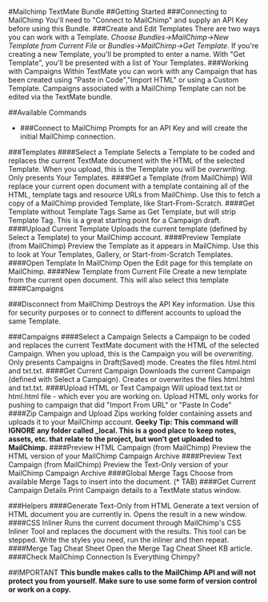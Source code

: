 #Mailchimp TextMate Bundle
##Getting Started
###Connecting to MailChimp
You'll need to "Connect to MailChimp" and supply an API Key before using this Bundle.
###Create and Edit Templates
There are two ways you can work with a Template. *Choose Bundles->MailChimp->New Template from Current File* or *Bundles->MailChimp->Get Template*. If you're creating a new Template, you'll be prompted to enter a name. With "Get Template", you'll be presented with a list of Your Templates.
###Working with Campaigns
Within TextMate you can work with any Campaign that has been created using "Paste in Code","Import HTML" or using a Custom Template. Campaigns associated with a MailChimp Template can not be edited via the TextMate bundle.

##Available Commands
* ###Connect to MailChimp
Prompts for an API Key and will create the initial MailChimp connection.

###Templates
####Select a Template
Selects a Template to be coded and replaces the current TextMate document with the HTML of the selected Template. When you upload, this is the Template you will be *overwriting*. Only presents Your Templates.
####Get a Template (from MailChimp)
Will replace your current open document with a template containing all of the HTML, template tags and resource URLs from MailChimp. Use this to fetch a copy of a MailChimp provided Template, like Start-From-Scratch.
####Get Template without Template Tags
Same as Get Template, but will strip Template Tag. This is a great starting point for a Campaign draft.
####Upload Current Template
Uploads the current template (defined by Select a Template) to your MailChimp account.
####Preview Template (from MailChimp)
Preview the Template as it appears in MailChimp. Use this to look at Your Templates, Gallery, or Start-from-Scratch Templates.
####Open Template In MailChimp
Open the Edit page for this template on MailChimp.
####New Template from Current File
Create a new template from the current open document. This will also select this template
####Campaigns

###Disconnect from MailChimp
Destroys the API Key information. Use this for security purposes or to connect to different accounts to upload the same Template.

###Campaigns
####Select a Campaign
Selects a Campaign to be coded and replaces the current TextMate document with the HTML of the selected Campaign. When you upload, this is the Campaign you will be *overwriting*. Only presents Campaigns in Draft(Saved) mode. Creates the files html.html and txt.txt.
####Get Current Campaign
Downloads the current Campaign (defined with Select a Campaign). Creates or overwrites the files html.html and txt.txt.
####Upload HTML or Text Campaign
Will upload text.txt or html.html file - which ever you are working on. Upload HTML only works for pushing to campaign that did "Import From URL" or "Paste In Code"
####Zip Campaign and Upload
Zips working folder containing assets and uploads it to your MailChimp account.
**Geeky Tip: This command will IGNORE any folder called \_local. This is a good place to keep notes, assets, etc. that relate to the project, but won't get uploaded to MailChimp.**
####Preview HTML Campaign (from MailChimp)
Preview the HTML version of your MailChimp Campaign Archive
####Preview Text Campaign (from MailChimp)
Preview the Text-Only version of your MailChimp Campaign Archive
####Global Merge Tags
Choose from available Merge Tags to insert into the document. (* TAB)
####Get Current Campaign Details
Print Campaign details to a TextMate status window.
   
###Helpers
####Generate Text-Only from HTML
Generate a text version of HTML document you are currently in. Opens the result in a new window.
####CSS Inliner
Runs the current document through MailChimp's CSS Inliner Tool and replaces the document with the results. This tool can be stepped. Write the styles you need, run the inliner and then repeat.
####Merge Tag Cheat Sheet
Open the Merge Tag Cheat Sheet KB article.
####Check MailChimp Connection
Is Everything Chimpy?

##IMPORTANT
**This bundle makes calls to the MailChimp API and will not protect you from yourself. Make sure to use some form of version control or work on a copy.**